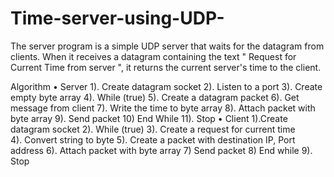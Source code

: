 # Time-server-using-UDP-

The server program is a simple UDP server that waits for the datagram from clients. When it  receives a datagram containing the text " Request for Current Time from server ", it returns the  current server's time to the client. 


Algorithm 
• Server 
1). Create datagram socket 
2). Listen to a port 
3). Create empty byte array 
4). While (true) 
5). Create a datagram packet 
6). Get message from client 
7). Write the time to byte array 
8). Attach packet with byte array 
9). Send packet 
10) End While 
11). Stop 
• Client 
1).Create datagram socket 
2). While (true) 
 3). Create a request for current time  
 4). Convert string to byte 
 5). Create a packet with destination IP, Port address 
 6). Attach packet with byte array 
 7) Send packet 
8) End while 
9). Stop
